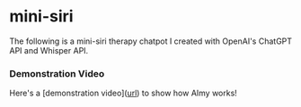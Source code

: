 # mini-siri
The following is a mini-siri therapy chatpot I created with OpenAI's ChatGPT API and Whisper API.

### Demonstration Video

Here's a [demonstration video]([url](https://youtu.be/Kfcs3nlMqlM
)) to show how AImy works!
